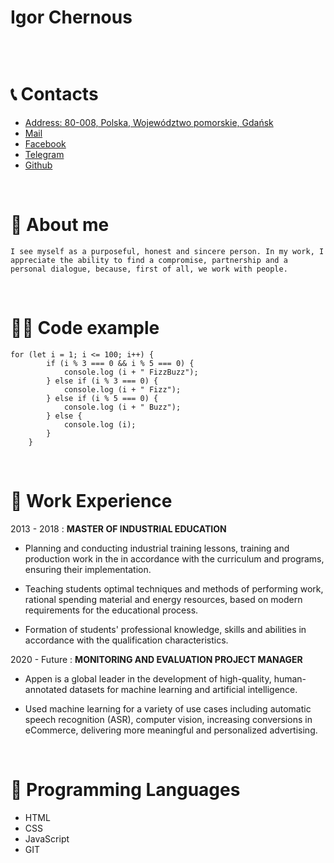 Igor Chernous
=====
![]()

&nbsp;

📞 Contacts
===========

* [Address: 80-008, Polska, Województwo pomorskie, Gdańsk](https://www.gdansk.pl/)
* [Mail](ichernous94@gmail.com)
* [Facebook](https://www.facebook.com/ichernous)
* [Telegram](@ichernous)
* [Github](https://github.com/ichernous94)

&nbsp;

📝 About me
=====

    I see myself as a purposeful, honest and sincere person. In my work, I appreciate the ability to find a compromise, partnership and a personal dialogue, because, first of all, we work with people.


&nbsp;

👨‍💻 Code example
=====

```
for (let i = 1; i <= 100; i++) {
        if (i % 3 === 0 && i % 5 === 0) {
            console.log (i + " FizzBuzz");
        } else if (i % 3 === 0) {
            console.log (i + " Fizz");
        } else if (i % 5 === 0) {
            console.log (i + " Buzz");
        } else {
            console.log (i);
        }
    }
```

&nbsp;

👔 Work Experience
=====

2013 - 2018
:   **MASTER OF INDUSTRIAL EDUCATION**

* Planning and conducting industrial training lessons, training and production work in the in accordance with the curriculum and programs, ensuring their implementation.

* Teaching students optimal techniques and methods of performing work, rational spending material and energy resources, based on modern requirements for the educational process.

* Formation of students' professional knowledge, skills and abilities in accordance with the qualification characteristics.

2020 - Future
:   **MONITORING AND EVALUATION PROJECT MANAGER**

* Appen is a global leader in the development of high-quality, human-annotated datasets for machine learning and artificial intelligence.

* Used machine learning for a variety of use cases including automatic speech recognition (ASR), computer vision, increasing conversions in eCommerce, delivering more meaningful and personalized advertising.

&nbsp;

💾 Programming Languages
=====

* HTML
* CSS
* JavaScript
* GIT

&nbsp;
